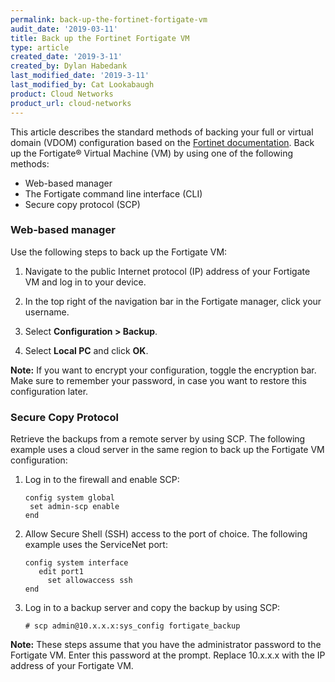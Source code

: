 ```yaml
---
permalink: back-up-the-fortinet-fortigate-vm
audit_date: '2019-03-11'
title: Back up the Fortinet Fortigate VM
type: article
created_date: '2019-3-11'
created_by: Dylan Habedank
last_modified_date: '2019-3-11'
last_modified_by: Cat Lookabaugh
product: Cloud Networks
product_url: cloud-networks
---
```


This article describes the standard methods of backing your full or virtual domain
(VDOM) configuration based on the
[Fortinet documentation](https://help.fortinet.com/fos50hlp/54/Content/FortiOS/fortigate-best-practices-54/Firmware/Performing_Config_Backup.htm).
Back up the Fortigate&reg; Virtual Machine (VM) by using one of the following methods:

- Web-based manager
- The Fortigate command line interface (CLI)
- Secure copy protocol (SCP)

### Web-based manager

Use the following steps to back up the Fortigate VM:

1. Navigate to the public Internet protocol (IP) address of your Fortigate VM and log in to your device.

2. In the top right of the navigation bar in the Fortigate manager, click your username.

3. Select **Configuration > Backup**.

4. Select **Local PC** and click **OK**.


**Note:** If you want to encrypt your configuration, toggle the encryption bar.
Make sure to remember your password, in case you want to restore this configuration later.


### Secure Copy Protocol

Retrieve the backups from a remote server by using SCP. The following example uses a cloud server
in the same region to back up the Fortigate VM configuration:

1. Log in to the firewall and enable SCP:

       config system global
	    set admin-scp enable 
       end

2. Allow Secure Shell (SSH) access to the port of choice. The following example uses the ServiceNet port:

       config system interface
          edit port1
            set allowaccess ssh
       end

3. Log in to a backup server and copy the backup by using SCP:

       # scp admin@10.x.x.x:sys_config fortigate_backup

**Note:** These steps assume that you have the administrator password to the Fortigate VM. Enter
this password at the prompt. Replace 10.x.x.x with the IP address of your Fortigate VM.
